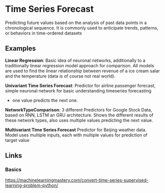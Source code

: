 # Time Series Forecast
Predicting future values based on the analysis of past data points in a chronological sequence. 
It is commonly used to anticipate trends, patterns, or behaviors in time-ordered datasets

## Examples

**Linear Regression**: Basic idea of neuronal networks, additionally to a traditionally linear regression model approach for comparison.
All models are used to find the linear relationship between revenue of a ice cream salar and the temperature (data is of course not real world).

**Univariant Time Series Forecast**: Predictor for airline passenger forecast, simple neuronal network for basic understanding timeseries forecasting 
- one value predicts the next one. 

**NetworkTypeComparison**: 3 different Predictors for Google Stock Data, based on RNN, LSTM an GRU architecture. Shows the different results of these network types,
also uses multiple values predicting the next value.

**Multivariant Time Series Forecast** Predictor for Beijing weather data. Model uses multiple inputs, each with multiple values for prediction of target value   


## Links

### Basics
https://machinelearningmastery.com/convert-time-series-supervised-learning-problem-python/